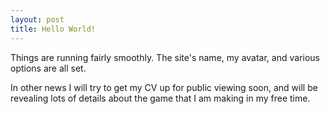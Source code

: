 ```yaml
---
layout: post
title: Hello World!
---
```


Things are running fairly smoothly. The site's name, my avatar, and various options are all set.

In other news I will try to get my CV up for public viewing soon, and will be revealing lots of details
about the game that I am making in my free time.
